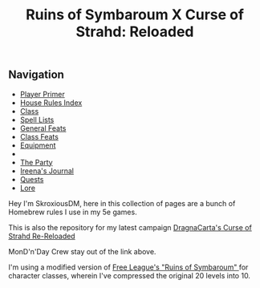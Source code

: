<html>
<body>
    <header>
    <h1> Ruins of Symbaroum X Curse of Strahd: Reloaded </h1>
  </header>
    <aside>
      <h2>Navigation</h2>
      <ul>
        <li><a href="https://skroxiousdm.github.io/SkroxiousDM/1.%20Start%20Here/Player%20primer">Player Primer </a></li>
        <li><a href="https://skroxiousdm.github.io/SkroxiousDM/7.%20House%20Rules/1.%20House%20Rules%20Index">House Rules Index </a></li>
        <li><a href="https://skroxiousdm.github.io/SkroxiousDM/3.Classes/Class">Class </a></li>
        <li><a href="https://skroxiousdm.github.io/SkroxiousDM/6.Spells/Spell%20Lists/0%20Spell%20Lists">Spell Lists </a></li>
        <li><a href="https://skroxiousdm.github.io/SkroxiousDM/4.Feats/General%20Feats">General Feats </a></li>
        <li><a href="https://skroxiousdm.github.io/SkroxiousDM/4.Feats/Class%20Feats">Class Feats </a></li>
        <li><a href="https://skroxiousdm.github.io/SkroxiousDM/5.Equipment/equipment">Equipment </a></li>
        <li></li> 
         <li><a href="https://skroxiousdm.github.io/SkroxiousDM/RoS-CoS-RRL/Player%20characters/Party">The Party</a></li>
        <li><a href="https://skroxiousdm.github.io/SkroxiousDM/simple-quest/quests/party/shared/journalentry.2fpuvho4zrpautrg">Ireena's Journal </a></li>
        <li><a href="https://skroxiousdm.github.io/SkroxiousDM/simple-quest/quests/quests">Quests</a></li>
          <li><a href="https://skroxiousdm.github.io/SkroxiousDM/simple-quest/lore/lore-contents">Lore</a></li>
      </ul>
    </aside>
    <main>
         <p> Hey I'm SkroxiousDM, here in this collection of pages are a bunch of Homebrew rules I use in my 5e games.</p> 
        <p>This is also the repository for my latest campaign <a href="https://www.strahdreloaded.com">DragnaCarta's Curse of Strahd Re-Reloaded</a> </p>
        <p>MonD'n'Day Crew stay out of the link above.</p>
        <p>I'm using a modified version of <a href="https://preview.drivethrurpg.com/en/product/317720/ruins-of-symbaroum-5e-the-promised-land">Free League's "Ruins of Symbaroum" </a> for character classes, wherein I've compressed the original 20 levels into 10.</p>
    </main>
</body>
</html>
